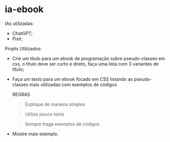 # ia-ebook

IAs utilizadas: 
  - ChatGPT;
  - Pixlr;

Propts Utilizados: 
  - Crie um título para um ebook de programação sobre pseudo-classes em css, o título deve ser curto e direto, faça uma lista com 3 variantes de título;
  - Faça um texto para um ebook focado em CSS listando as pseudo-classes mais utilizadas com exemplos de códigos
    
      REGRAS
      > Explique de maneira simples
      
      > Utilize pouco texto
      
      > Sempre traga exemplos de códigos
      
  - Mostre mais exemplo.
